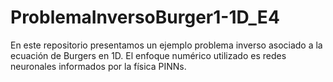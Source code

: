 # ProblemaInversoBurger1-1D_E4
En este repositorio presentamos un ejemplo problema inverso asociado a la ecuación de Burgers en 1D. El enfoque numérico utilizado es redes neuronales informados por la física  PINNs. 
